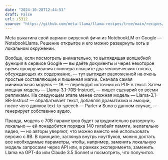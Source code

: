 ```yaml
---
date: "2024-10-28T12:44:53"
draft: False
url: /5312
source: "https://github.com/meta-llama/llama-recipes/tree/main/recipes/quickstart/NotebookLlama"
---
```


Meta выкатила свой вариант вирусной фичи из NotebookLM от Google — NotebookLlama. Решение открытое и его можно развернуть хоть в локальном окружении.

Вообще, если посмотреть внимательно, то выглядящая волшебной функция в сервисе Google — вы даёте документы и через некоторое время прокручивания спиннера слышите два человеческих голоса, обсуждающих их содержание, — тут выглядит разложенной на очень простые составляющие и лишенная магии. Сначала самая минимальная модель — 1B — переводит источник из PDF в текст. Затем мощная модель — Llama-3.1-70B-Instruct, — пишет сценарий со всеми репликами. На следующем этапе менее сложная модель — Llama-3.1-8B-Instruct — обрабатывает текст, добавляя драматизма и эмоций, после чего движок text-to-speech — Parler и Suno в данном случае, — генерирует собственно аудио.

Правда, модель с 70B параметров будет затруднительно развернуть локально — ей понадобится порядка 140 гигабайт памяти, желательно видео, — но авторы уверяют, что можно вместо неё использовать версию с 8B. В принципе, заглянув внутрь ноутбуков, можно достать все необходимые параметры, чтобы, например, заменить локальную модель запросами через API или, в рамках эксперимента, заменить Llama на GPT-4o или Claude 3.5 Sonnet и посмотреть, что получится.
